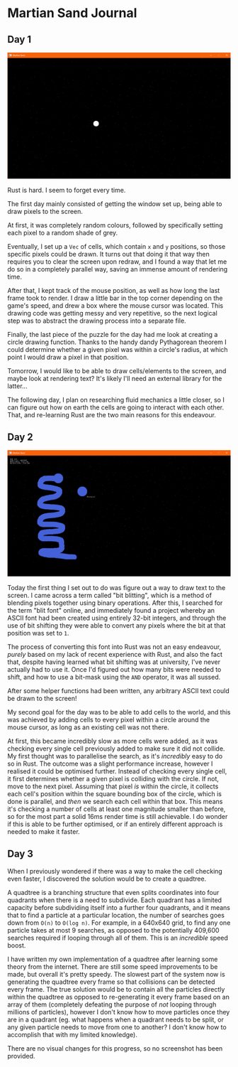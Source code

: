 # Martian Sand Journal

## Day 1

![](./ms-day1.png)

Rust is hard. I seem to forget every time.

The first day mainly consisted of getting the window set up, being able to draw pixels to the screen.

At first, it was completely random colours, followed by specifically setting each pixel to a random shade of grey.

Eventually, I set up a `Vec` of cells, which contain `x` and `y` positions, so those specific pixels could be drawn. It turns out that doing it that way then requires you to clear the screen upon redraw, and I found a way that let me do so in a completely parallel way, saving an immense amount of rendering time.

After that, I kept track of the mouse position, as well as how long the last frame took to render. I draw a little bar in the top corner depending on the game's speed, and drew a box where the mouse cursor was located. This drawing code was getting messy and very repetitive, so the next logical step was to abstract the drawing process into a separate file.

Finally, the last piece of the puzzle for the day had me look at creating a circle drawing function. Thanks to the handy dandy Pythagorean theorem I could determine whether a given pixel was within a circle's radius, at which point I would draw a pixel in that position.

Tomorrow, I would like to be able to draw cells/elements to the screen, and maybe look at rendering text? It's likely I'll need an external library for the latter...

The following day, I plan on researching fluid mechanics a little closer, so I can figure out how on earth the cells are going to interact with each other. That, and re-learning Rust are the two main reasons for this endeavour.

## Day 2

![](./ms-day2.png)

Today the first thing I set out to do was figure out a way to draw text to the screen. I came across a term called "bit blitting", which is a method of blending pixels together using binary operations. After this, I searched for the term "blit font" online, and immediately found a project whereby an ASCII font had been created using entirely 32-bit integers, and through the use of bit shifting they were able to convert any pixels where the bit at that position was set to `1`.

The process of converting this font into Rust was not an easy endeavour, _purely_ based on my lack of recent experience with Rust, and also the fact that, despite having learned what bit shifting was at university, I've never actually had to use it. Once I'd figured out how many bits were needed to shift, and how to use a bit-mask using the `AND` operator, it was all sussed.

After some helper functions had been written, any arbitrary ASCII text could be drawn to the screen!

My second goal for the day was to be able to add cells to the world, and this was achieved by adding cells to every pixel within a circle around the mouse cursor, as long as an existing cell was not there.

At first, this became incredibly slow as more cells were added, as it was checking every single cell previously added to make sure it did not collide. My first thought was to parallelise the search, as it's _incredibly_ easy to do so in Rust. The outcome was a slight performance increase, however I realised it could be optimised further. Instead of checking every single cell, it first determines whether a given pixel is colliding with the circle. If not, move to the next pixel. Assuming that pixel _is_ within the circle, it collects each cell's position within the square bounding box of the circle, which is done is parallel, and _then_ we search each cell within that box. This means it's checking a number of cells at least one magnitude smaller than before, so for the most part a solid 16ms render time is still achievable. I do wonder if this is able to be further optimised, or if an entirely different approach is needed to make it faster.

## Day 3

When I previously wondered if there was a way to make the cell checking even faster, I discovered the solution would be to create a quadtree.

A quadtree is a branching structure that even splits coordinates into four quadrants when there is a need to subdivide. Each quadrant has a limited capacity before subdividing itself into a further four quadrants, and it means that to find a particle at a particular location, the number of searches goes down from `O(n)` to `O(log n)`. For example, in a 640x640 grid, to find any one particle takes at most 9 searches, as opposed to the potentially 409,600 searches required if looping through all of them. This is an _incredible_ speed boost.

I have written my own implementation of a quadtree after learning some theory from the internet. There are still some speed improvements to be made, but overall it's pretty speedy. The slowest part of the system now is generating the quadtree every frame so that collisions can be detected every frame. The true solution would be to contain all the particles directly within the quadtree as opposed to re-generating it every frame based on an array of them (completely defeating the purpose of _not_ looping through millions of particles), however I don't know how to move particles once they are in a quadrant (eg. what happens when a quadrant needs to be split, or any given particle needs to move from one to another? I don't know how to accomplish that with my limited knowledge).

There are no visual changes for this progress, so no screenshot has been provided.
